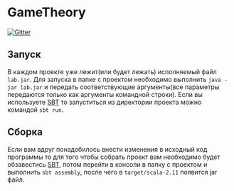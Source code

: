 # GameTheory
[![Gitter](https://badges.gitter.im/dnoskov/GameTheory.svg)](https://gitter.im/dnoskov/GameTheory?utm_source=badge&utm_medium=badge&utm_campaign=pr-badge)
## Запуск 
В каждом проекте уже лежит(или будет лежать) исполняемый файл `lab.jar`. Для запуска в папке с проектом необходимо выполнить `java -jar lab.jar` и передать соответствующие аргументы(все параметры передаются только как аргументы командной строки).
Если вы используете [SBT](http://www.scala-sbt.org) то запуститься из директории проекта можно командой `sbt run`.
## Сборка
Если вам вдруг понадобилось внести изменения в исходный код программы то для того чтобы собрать проект вам необходимо будет обзавестись [SBT](http://www.scala-sbt.org), потом перейти в консоли в папку с проектом и выполнить `sbt assembly`, после чего в `target/scala-2.11` появится jar файл.
